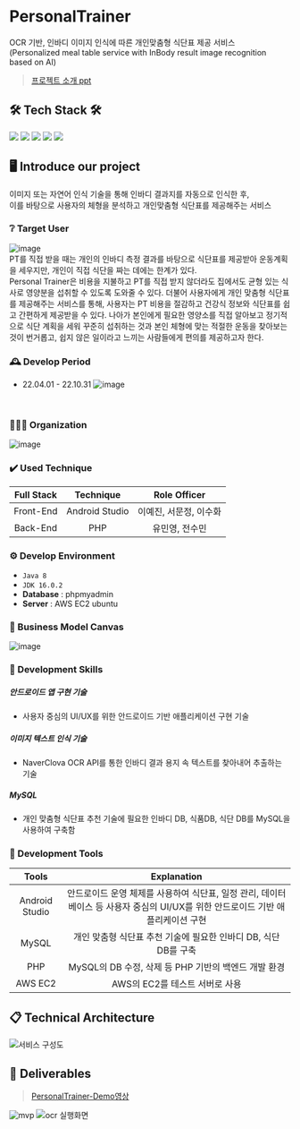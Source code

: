 # PersonalTrainer
OCR 기반, 인바디 이미지 인식에 따른 개인맞춤형 식단표 제공 서비스<br>
(Personalized meal table service with InBody result image recognition based on AI)

>[프로젝트 소개 ppt](https://docs.google.com/presentation/d/1-GnFoM7eYvnUloaMjpYrnfx5up-jsp-T-9BWabT4Ygs/edit?usp=sharing)

## 🛠 Tech Stack 🛠
<img src="https://img.shields.io/badge/Java-007396?style=flat&logo=Java&logoColor=white"/></a>
<img src="https://img.shields.io/badge/PHP-777BB4?style=flat&logo=PHP&logoColor=white"/></a>
<a href="https://www.mysql.com/" target="_blank"><img src="https://img.shields.io/badge/MySQL-4479A1?style=flat&logo=MySQL&logoColor=white"/></a>
<a href="https://aws.amazon.com/ko/" target="_blank"><img src="https://img.shields.io/badge/Amazon AWS-232F3E?style=flat&logo=AmazonAWS&logoColor=white"/></a>
<img src="https://img.shields.io/badge/github-181717?style=flat&logo=github&logoColor=white"></a>

## 🖥️ Introduce our project
이미지 또는 자연어 인식 기술을 통해 인바디 결과지를 자동으로 인식한 후, <br>
이를 바탕으로 사용자의 체형을 분석하고 개인맞춤형 식단표를 제공해주는 서비스
<br>

### ❔ Target User
![image](https://user-images.githubusercontent.com/89902489/199339555-de108da1-0c73-46f8-8faf-12e851323b08.png)
<br>
PT를 직접 받을 때는 개인의 인바디 측정 결과를 바탕으로 식단표를 제공받아 운동계획을 세우지만, 개인이 직접 식단을 짜는 데에는 한계가 있다. <br>
Personal Trainer은 비용을 지불하고 PT를 직접 받지 않더라도 집에서도 균형 있는 식사로 영양분을 섭취할 수 있도록 도와줄 수 있다. 더불어 사용자에게 개인 맞춤형 식단표를 제공해주는 서비스를 통해, 사용자는 PT 비용을 절감하고 건강식 정보와 식단표를 쉽고 간편하게 제공받을 수 있다. 나아가 본인에게 필요한 영양소를 직접 알아보고 정기적으로 식단 계획을 세워 꾸준히 섭취하는 것과 본인 체형에 맞는 적절한 운동을 찾아보는 것이 번거롭고, 쉽지 않은 일이라고 느끼는 사람들에게 편의를 제공하고자 한다.


### 🕰️ Develop Period
* 22.04.01 - 22.10.31
![image](https://user-images.githubusercontent.com/89902489/199335382-db12c2e4-9574-4911-9d25-3966071f1c84.png)
<br>

### 🧑‍🤝‍🧑 Organization
![image](https://user-images.githubusercontent.com/89902489/200104227-841de55a-350f-432c-91a4-5d024177fcb7.png)

### ✔️ Used Technique
| Full Stack | Technique | Role Officer |
| :--------------------------: | :-----------------------------------------------: | :------------------------------: |
| <center> Front-End </center> | <center> Android Studio </center> | <center> 이예진, 서문정, 이수화 </center> |
| <center>  Back-End </center> | <center> PHP </center> | <center> 유민영, 전수민 </center> |

### ⚙️ Develop Environment
- `Java 8`
- `JDK 16.0.2`
- **Database** : phpmyadmin
- **Server** : AWS EC2 ubuntu

### 📌 Business Model Canvas
![image](https://user-images.githubusercontent.com/92795889/211075472-13e4c464-26f6-4da7-bf98-d7b97a9e3e89.png)
<br>

### 📌 Development Skills
##### 안드로이드 앱 구현 기술
- 사용자 중심의 UI/UX를 위한 안드로이드 기반 애플리케이션 구현 기술
##### 이미지 텍스트 인식 기술
- NaverClova OCR API를 통한 인바디 결과 용지 속 텍스트를 찾아내어 추출하는 기술
##### MySQL
- 개인 맞춤형 식단표 추천 기술에 필요한 인바디 DB, 식품DB, 식단 DB를 MySQL을 사용하여 구축함

### 📌 Development Tools
|           Tools           |       Explanation       |
| :----------------------: | :-------------------------: |
| <center> Android Studio </center> | <center>  안드로이드 운영 체제를 사용하여 식단표, 일정 관리, 데이터베이스 등 사용자 중심의 UI/UX를 위한 안드로이드 기반 애플리케이션 구현 </center> |
| <center> MySQL </center> | <center> 개인 맞춤형 식단표 추천 기술에 필요한 인바디 DB, 식단 DB를 구축 </center> |
| <center> PHP </center> | <center>  MySQL의 DB 수정, 삭제 등 PHP 기반의 백엔드 개발 환경  </center> |
| <center> AWS EC2 </center> | <center>  AWS의 EC2를 테스트 서버로 사용 </center> |

## 📋 Technical Architecture
![서비스 구성도](https://user-images.githubusercontent.com/113801496/199249384-258ee377-3db1-4757-9351-5aaaf24f9236.PNG)

## 📎 Deliverables
> [PersonalTrainer-Demo영상](https://youtu.be/ADlf3PDPBUY)

![mvp](https://user-images.githubusercontent.com/113801496/199274798-91a9d083-9eea-4bd0-bf24-6ea7011ce9f8.PNG)
![ocr 실행화면](https://user-images.githubusercontent.com/113801496/199274851-cc2a6b11-5ad9-41bc-849c-b80d8087c482.PNG)
